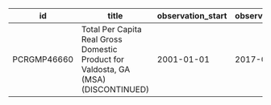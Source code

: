 | id          | title                                                                              | observation_start   | observation_end   |
|-------------|------------------------------------------------------------------------------------|---------------------|-------------------|
| PCRGMP46660 | Total Per Capita Real Gross Domestic Product for Valdosta, GA (MSA) (DISCONTINUED) | 2001-01-01          | 2017-01-01        |